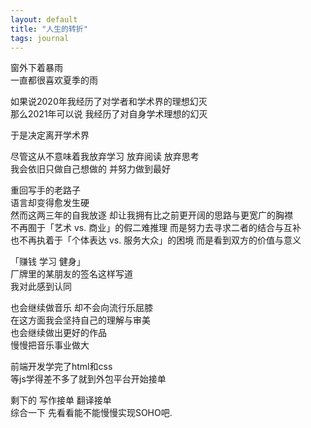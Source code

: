 ```yaml
---
layout: default
title: "人生的转折"
tags: journal
---
```


窗外下着暴雨  
一直都很喜欢夏季的雨  

如果说2020年我经历了对学者和学术界的理想幻灭  
那么2021年可以说 我经历了对自身学术理想的幻灭  

于是决定离开学术界  

尽管这从不意味着我放弃学习 放弃阅读 放弃思考  
我会依旧只做自己想做的 并努力做到最好  

重回写手的老路子  
语言却变得愈发生硬  
然而这两三年的自我放逐 却让我拥有比之前更开阔的思路与更宽广的胸襟  
不再囿于「艺术 vs. 商业」的假二难推理 而是努力去寻求二者的结合与互补  
也不再执着于「个体表达 vs. 服务大众」的困境 而是看到双方的价值与意义  

「赚钱 学习 健身」  
厂牌里的某朋友的签名这样写道  
我对此感到认同   

也会继续做音乐 却不会向流行乐屈膝  
在这方面我会坚持自己的理解与审美   
也会继续做出更好的作品  
慢慢把音乐事业做大  

前端开发学完了html和css  
等js学得差不多了就到外包平台开始接单  

剩下的 写作接单 翻译接单  
综合一下 先看看能不能慢慢实现SOHO吧.  

